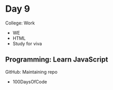 # Day 9

College: Work
- WE
- HTML
- Study for viva

Programming: Learn JavaScript
- 

GitHub: Maintaining repo
- 100DaysOfCode